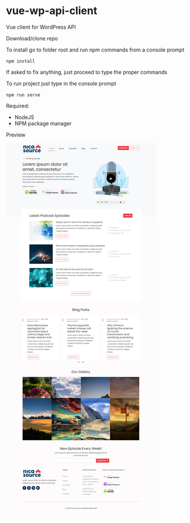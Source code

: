 # vue-wp-api-client
 Vue client for WordPress API
 
 Download/clone repo
 
 To install go to folder root and run npm commands from a console prompt
 
 ```node
 npm install
 ```
 
 If asked to fix anything, just proceed to type the proper commands
 
 To run project just type in the console prompt
 
 ```node
 npm run serve
 ```
 
 Required:
 * NodeJS
 * NPM package manager
 
 
 Preview
 
 ![Alt text](https://github.com/aumartinez/vue-wp-api-client/blob/main/full-page-result.png "Optional title")
